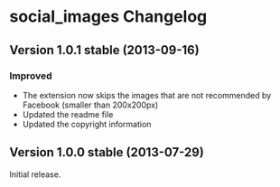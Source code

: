 social_images Changelog
=======================

Version 1.0.1 stable (2013-09-16)
---------------------------------

### Improved
- The extension now skips the images that are not recommended by Facebook (smaller than 200x200px)
- Updated the readme file
- Updated the copyright information


Version 1.0.0 stable (2013-07-29)
---------------------------------

Initial release.